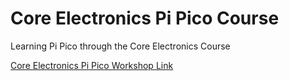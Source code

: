 # Core Electronics Pi Pico Course

Learning Pi Pico through the Core Electronics Course

[Core Electronics Pi Pico Workshop Link](https://core-electronics.com.au/courses/raspberry-pi-pico-workshop/)
